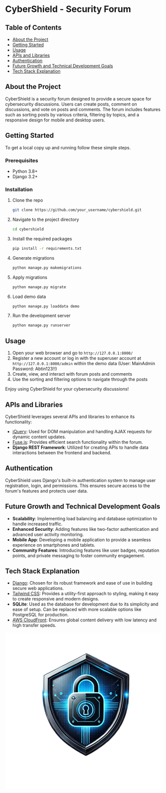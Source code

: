 # CyberShield - Security Forum

## Table of Contents
- [About the Project](#about-the-project)
- [Getting Started](#getting-started)
- [Usage](#usage)
- [APIs and Libraries](#apis-and-libraries)
- [Authentication](#authentication)
- [Future Growth and Technical Development Goals](#future-growth-and-technical-development-goals)
- [Tech Stack Explanation](#tech-stack-explanation)

## About the Project
CyberShield is a security forum designed to provide a secure space for cybersecurity discussions. Users can create posts, comment on discussions, and vote on posts and comments. The forum includes features such as sorting posts by various criteria, filtering by topics, and a responsive design for mobile and desktop users.

## Getting Started
To get a local copy up and running follow these simple steps.

### Prerequisites
- Python 3.8+
- Django 3.2+

### Installation
1. Clone the repo
   ```sh
   git clone https://github.com/your_username/cybershield.git
   ```
2. Navigate to the project directory
   ```sh
   cd cybershield
   ```
3. Install the required packages
   ```sh
   pip install -r requirements.txt
   ```
4. Generate migrations
   ```sh
   python manage.py makemigrations
   ```
5. Apply migrations
   ```sh
   python manage.py migrate
   ```
6. Load demo data
   ```sh
   python manage.py loaddata demo
   ```
7. Run the development server
   ```sh
   python manage.py runserver
   ```

## Usage
1. Open your web browser and go to `http://127.0.0.1:8000/`
2. Register a new account or log in with the superuser account at `http://127.0.0.1:8000/admin` within the demo data (User: MainAdmin Password: Abtin123!!)
3. Create, view, and interact with forum posts and comments
4. Use the sorting and filtering options to navigate through the posts

Enjoy using CyberShield for your cybersecurity discussions!

## APIs and Libraries
CyberShield leverages several APIs and libraries to enhance its functionality:
- [jQuery](https://jquery.com/): Used for DOM manipulation and handling AJAX requests for dynamic content updates.
- [Fuse.js](https://fusejs.io/): Provides efficient search functionality within the forum.
- **Django REST Framework**: Utilized for creating APIs to handle data interactions between the frontend and backend.

## Authentication
CyberShield uses Django's built-in authentication system to manage user registration, login, and permissions. This ensures secure access to the forum's features and protects user data.

## Future Growth and Technical Development Goals
- **Scalability**: Implementing load balancing and database optimization to handle increased traffic.
- **Enhanced Security**: Adding features like two-factor authentication and advanced user activity monitoring.
- **Mobile App**: Developing a mobile application to provide a seamless experience on smartphones and tablets.
- **Community Features**: Introducing features like user badges, reputation points, and private messaging to foster community engagement.

## Tech Stack Explanation
- [Django](https://www.djangoproject.com/): Chosen for its robust framework and ease of use in building secure web applications.
- [Tailwind CSS](https://tailwindcss.com/): Provides a utility-first approach to styling, making it easy to create responsive and modern designs.
- **SQLite**: Used as the database for development due to its simplicity and ease of setup. Can be replaced with more scalable options like PostgreSQL for production.
- [AWS CloudFront](https://aws.amazon.com/cloudfront/): Ensures global content delivery with low latency and high transfer speeds.

![CyberShield](media/CyberShield.png)
